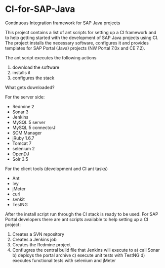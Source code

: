 CI-for-SAP-Java
===============

Continuous Integration framework for SAP Java projects

This project contains a list of ant scripts for setting up a CI framework and to help getting started with the development of SAP Java projects using CI. The project installs the necessary software, configures it and provides templates for SAP Portal (Java) projects (NW Portal 7.0x and CE 7.2).

The ant script executes the following actions
1. download the software
2. installs it
3. configures the stack

What gets downloaded?

For the server side:
- Redmine 2
- Sonar 3
- Jenkins
- MySQL 5 server
- MySQL 5 connectorJ
- SCM Manager
- jRuby 1.6.7
- Tomcat 7
- selenium 2
- OpenDJ
- Solr 3.5

For the client tools (development and CI ant tasks)
- Ant
- Ivy
- jMeter
- curl
- svnkit
- TestNG


After the install script run through the CI stack is ready to be used. For SAP Portal developers there are ant scripts available to help setting up a CI project:
1. Creates a SVN repository
2. Creates a Jenkins job
3. Creates the Redmine project
4. Confiugres the central build file that Jenkins will execute to
a) call Sonar
b) deploys the portal archive
c) execute unit tests with TestNG
d) executes functional tests with selenium and jMeter